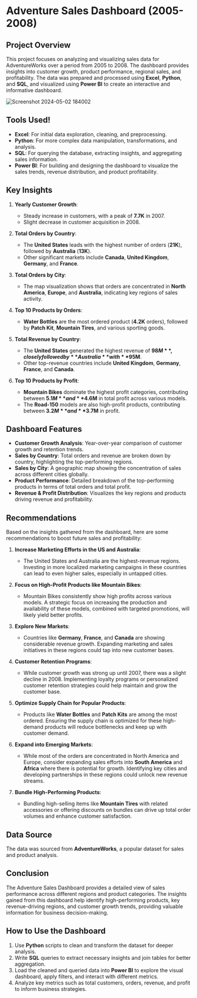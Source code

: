 # Adventure Sales Dashboard (2005-2008)

## Project Overview
This project focuses on analyzing and visualizing sales data for AdventureWorks over a period from 2005 to 2008. The dashboard provides insights into customer growth, product performance, regional sales, and profitability. The data was prepared and processed using **Excel**, **Python**, and **SQL**, and visualized using **Power BI** to create an interactive and informative dashboard.


![Screenshot 2024-05-02 184002](https://github.com/user-attachments/assets/7586f51e-99d6-49bf-b7db-4c876aece710)

## Tools Used!
- **Excel**: For initial data exploration, cleaning, and preprocessing.
- **Python**: For more complex data manipulation, transformations, and analysis.
- **SQL**: For querying the database, extracting insights, and aggregating sales information.
- **Power BI**: For building and designing the dashboard to visualize the sales trends, revenue distribution, and product profitability.

## Key Insights
1. **Yearly Customer Growth**: 
   - Steady increase in customers, with a peak of **7.7K** in 2007.
   - Slight decrease in customer acquisition in 2008.

2. **Total Orders by Country**:
   - The **United States** leads with the highest number of orders (**21K**), followed by **Australia** (**13K**).
   - Other significant markets include **Canada**, **United Kingdom**, **Germany**, and **France**.

3. **Total Orders by City**: 
   - The map visualization shows that orders are concentrated in **North America**, **Europe**, and **Australia**, indicating key regions of sales activity.

4. **Top 10 Products by Orders**:
   - **Water Bottles** are the most ordered product (**4.2K** orders), followed by **Patch Kit**, **Mountain Tires**, and various sporting goods.

5. **Total Revenue by Country**:
   - The **United States** generated the highest revenue of **$98M**, closely followed by **Australia** with **$95M**.
   - Other top-revenue countries include **United Kingdom**, **Germany**, **France**, and **Canada**.

6. **Top 10 Products by Profit**:
   - **Mountain Bikes** dominate the highest profit categories, contributing between **$5.1M** and **$4.6M** in total profit across various models.
   - The **Road-150** models are also high-profit products, contributing between **$3.2M** and **$3.7M** in profit.

## Dashboard Features
- **Customer Growth Analysis**: Year-over-year comparison of customer growth and retention trends.
- **Sales by Country**: Total orders and revenue are broken down by country, highlighting the top-performing regions.
- **Sales by City**: A geographic map showing the concentration of sales across different cities globally.
- **Product Performance**: Detailed breakdown of the top-performing products in terms of total orders and total profit.
- **Revenue & Profit Distribution**: Visualizes the key regions and products driving revenue and profitability.

## Recommendations
Based on the insights gathered from the dashboard, here are some recommendations to boost future sales and profitability:

1. **Increase Marketing Efforts in the US and Australia**:
   - The United States and Australia are the highest-revenue regions. Investing in more localized marketing campaigns in these countries can lead to even higher sales, especially in untapped cities.

2. **Focus on High-Profit Products like Mountain Bikes**:
   - Mountain Bikes consistently show high profits across various models. A strategic focus on increasing the production and availability of these models, combined with targeted promotions, will likely yield better profits.

3. **Explore New Markets**:
   - Countries like **Germany**, **France**, and **Canada** are showing considerable revenue growth. Expanding marketing and sales initiatives in these regions could tap into new customer bases.

4. **Customer Retention Programs**:
   - While customer growth was strong up until 2007, there was a slight decline in 2008. Implementing loyalty programs or personalized customer retention strategies could help maintain and grow the customer base.

5. **Optimize Supply Chain for Popular Products**:
   - Products like **Water Bottles** and **Patch Kits** are among the most ordered. Ensuring the supply chain is optimized for these high-demand products will reduce bottlenecks and keep up with customer demand.

6. **Expand into Emerging Markets**:
   - While most of the orders are concentrated in North America and Europe, consider expanding sales efforts into **South America** and **Africa** where there is potential for growth. Identifying key cities and developing partnerships in these regions could unlock new revenue streams.

7. **Bundle High-Performing Products**:
   - Bundling high-selling items like **Mountain Tires** with related accessories or offering discounts on bundles can drive up total order volumes and enhance customer satisfaction.

## Data Source
The data was sourced from **AdventureWorks**, a popular dataset for sales and product analysis.

## Conclusion
The Adventure Sales Dashboard provides a detailed view of sales performance across different regions and product categories. The insights gained from this dashboard help identify high-performing products, key revenue-driving regions, and customer growth trends, providing valuable information for business decision-making.

## How to Use the Dashboard
1. Use **Python** scripts to clean and transform the dataset for deeper analysis.
2. Write **SQL** queries to extract necessary insights and join tables for better aggregation.
3. Load the cleaned and queried data into **Power BI** to explore the visual dashboard, apply filters, and interact with different metrics.
4. Analyze key metrics such as total customers, orders, revenue, and profit to inform business strategies.

